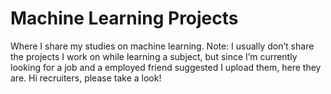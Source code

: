 # Machine Learning Projects

Where I share my studies on machine learning. Note: I usually don’t share the projects I work on while learning a subject, but since I’m currently looking for a job and a employed friend suggested I upload them, here they are. Hi recruiters, please take a look!
